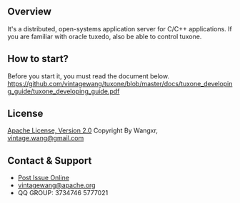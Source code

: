 ## Overview

It's a distributed, open-systems application server for C/C++ applications.
If you are familiar with oracle tuxedo, also be able to control tuxone.

## How to start?

Before you start it, you must read the document below.
https://github.com/vintagewang/tuxone/blob/master/docs/tuxone_developing_guide/tuxone_developing_guide.pdf

## License

[Apache License, Version 2.0](http://www.apache.org/licenses/LICENSE-2.0.html)
Copyright By Wangxr, vintage.wang@gmail.com

## Contact & Support
* [Post Issue Online](https://github.com/vintage-wang/tuxone/issues/new)
* vintagewang@apache.org
* QQ GROUP: 3734746  5777021 

